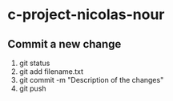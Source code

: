 # c-project-nicolas-nour

## Commit a new change
1. git status
2. git add filename.txt
3. git commit -m "Description of the changes"
4. git push